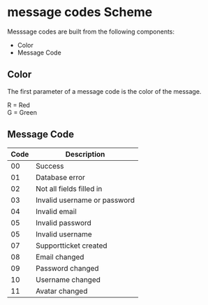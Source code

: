 # message codes Scheme

Messsage codes are built from the following components:
- Color
- Message Code


## Color 
The first parameter of a message code is the color of the message.  

R = Red  
G = Green


## Message Code

Code | Description
--- | ---
00 | Success
01 | Database error
02 | Not all fields filled in
03 | Invalid username or password
04 | Invalid email
05 | Invalid password
05 | Invalid username
07 | Supportticket created
08 | Email changed
09 | Password changed
10 | Username changed
11 | Avatar changed